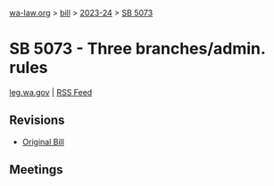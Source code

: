 [wa-law.org](/) > [bill](/bill/) > [2023-24](/bill/2023-24/) > [SB 5073](/bill/2023-24/sb/5073/)

# SB 5073 - Three branches/admin. rules
[leg.wa.gov](https://app.leg.wa.gov/billsummary?BillNumber=5073&Year=2023&Initiative=false) | [RSS Feed](./rss.xml)

## Revisions
* [Original Bill](1/)

## Meetings